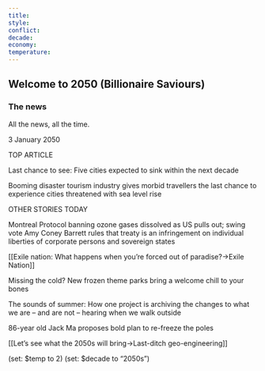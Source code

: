 ```yaml
---
title: 
style: 
conflict: 
decade: 
economy: 
temperature: 
---
```


## Welcome to 2050 (Billionaire Saviours)

### The news

All the news, all the time.

3 January 2050

TOP ARTICLE

Last chance to see: Five cities expected to sink within the next decade

Booming disaster tourism industry gives morbid travellers the last chance to experience cities threatened with sea level rise

OTHER STORIES TODAY

Montreal Protocol banning ozone gases dissolved as US pulls out; swing vote Amy Coney Barrett rules that treaty is an infringement on individual liberties of corporate persons and sovereign states

[[Exile nation: What happens when you’re forced out of paradise?->Exile Nation]]

Missing the cold? New frozen theme parks bring a welcome chill to your bones

The sounds of summer: How one project is archiving the changes to what we are – and are not – hearing when we walk outside

86-year old Jack Ma proposes bold plan to re-freeze the poles

[[Let’s see what the 2050s will bring->Last-ditch geo-engineering]]

(set: $temp to 2) (set: $decade to “2050s”)
